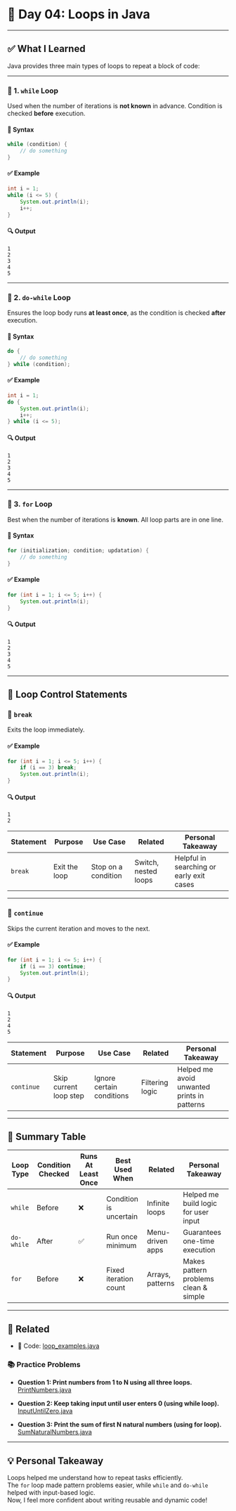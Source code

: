 # 📝 Day 04: Loops in Java

---

## ✅ What I Learned

Java provides three main types of loops to repeat a block of code:

---

### 🔁 1. `while` Loop

Used when the number of iterations is **not known** in advance. Condition is checked **before** execution.

#### 🧩 Syntax

```java
while (condition) {
    // do something
}
```

#### ✅ Example

```java
int i = 1;
while (i <= 5) {
    System.out.println(i);
    i++;
}
```

#### 🔍 Output
```
1
2
3
4
5
```

---

### 🔁 2. `do-while` Loop

Ensures the loop body runs **at least once**, as the condition is checked **after** execution.

#### 🧩 Syntax

```java
do {
    // do something
} while (condition);
```

#### ✅ Example

```java
int i = 1;
do {
    System.out.println(i);
    i++;
} while (i <= 5);
```

#### 🔍 Output
```
1
2
3
4
5
```

---

### 🔁 3. `for` Loop

Best when the number of iterations is **known**. All loop parts are in one line.

#### 🧩 Syntax

```java
for (initialization; condition; updatation) {
    // do something
}
```

#### ✅ Example

```java
for (int i = 1; i <= 5; i++) {
    System.out.println(i);
}
```

#### 🔍 Output
```
1
2
3
4
5
```

---

## 🧠 Loop Control Statements

### 🔸 `break`

Exits the loop immediately.

#### ✅ Example

```java
for (int i = 1; i <= 5; i++) {
    if (i == 3) break;
    System.out.println(i);
}
```

#### 🔍 Output
```
1
2
```

| Statement | Purpose            | Use Case              | Related            | Personal Takeaway                        |
|-----------|--------------------|------------------------|--------------------|------------------------------------------|
| `break`   | Exit the loop       | Stop on a condition    | Switch, nested loops | Helpful in searching or early exit cases |

---

### 🔸 `continue`

Skips the current iteration and moves to the next.

#### ✅ Example

```java
for (int i = 1; i <= 5; i++) {
    if (i == 3) continue;
    System.out.println(i);
}
```

#### 🔍 Output
```
1
2
4
5
```

| Statement   | Purpose              | Use Case                   | Related         | Personal Takeaway                            |
|-------------|----------------------|-----------------------------|------------------|----------------------------------------------|
| `continue`  | Skip current loop step | Ignore certain conditions  | Filtering logic  | Helped me avoid unwanted prints in patterns  |

---

## 📌 Summary Table

| Loop Type    | Condition Checked | Runs At Least Once | Best Used When        | Related           | Personal Takeaway                          |
|--------------|-------------------|--------------------|------------------------|-------------------|--------------------------------------------|
| `while`      | Before            | ❌                 | Condition is uncertain | Infinite loops    | Helped me build logic for user input       |
| `do-while`   | After             | ✅                 | Run once minimum       | Menu-driven apps  | Guarantees one-time execution              |
| `for`        | Before            | ❌                 | Fixed iteration count  | Arrays, patterns  | Makes pattern problems clean & simple      |

---

## 🔗 Related

- 🔎 Code: [loop_examples.java](https://github.com/verma-suraj/Java-DSA-100Days-Challenge/blob/main/Day%2004/loop_examples.java)

### 📚 Practice Problems

* **Question 1: Print numbers from 1 to N using all three loops.**  
  [PrintNumbers.java](https://github.com/verma-suraj/Java-DSA-100Days-Challenge/blob/main/Day%2004/Practice_Problems/PrintNumbers.java)

* **Question 2: Keep taking input until user enters 0 (using while loop).**  
  [InputUntilZero.java](https://github.com/verma-suraj/Java-DSA-100Days-Challenge/blob/main/Day%2004/Practice_Problems/InputUntilZero.java)

* **Question 3: Print the sum of first N natural numbers (using for loop).**  
  [SumNaturalNumbers.java](https://github.com/verma-suraj/Java-DSA-100Days-Challenge/blob/main/Day%2004/Practice_Problems/SumNaturalNumbers.java)

---

## 💡 Personal Takeaway

Loops helped me understand how to repeat tasks efficiently.  
The `for` loop made pattern problems easier, while `while` and `do-while` helped with input-based logic.  
Now, I feel more confident about writing reusable and dynamic code!
